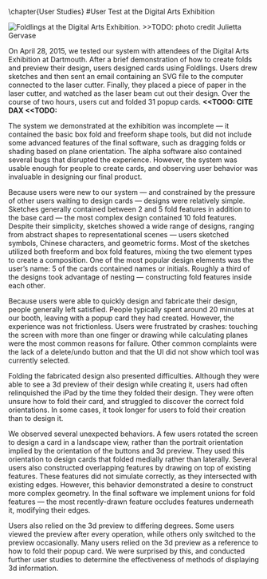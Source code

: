 \chapter{User Studies}
#User Test at the	 Digital Arts Exhibition 

![Foldlings at the Digital Arts Exhibition. **>>TODO: photo credit Julietta Gervase**](figures/50_User_Study_Dax/dax_facebook_credit_Julietta_Gervase)

On April 28, 2015, we tested our system with attendees of the Digital Arts Exhibition at Dartmouth. After a brief demonstration of how to create folds and preview their design, users designed cards using Foldlings.  Users drew sketches and then sent an email containing an SVG file to the computer connected to the laser cutter.  Finally, they placed a piece of paper in the laser cutter, and watched as the laser beam cut out their design.  Over the course of two hours, users cut and folded 31 popup cards. **<<TOOO: CITE DAX <<TODO:**

The system we demonstrated at the exhibition was incomplete — it contained the basic box fold and freeform shape tools, but did not include some advanced features of the final software, such as dragging folds or shading based on plane orientation.  The alpha software also contained several bugs that disrupted the experience.  However, the system was usable enough for people to create cards, and observing user behavior was invaluable in designing our final product.

Because users were new to our system — and constrained by the pressure of other users waiting to design cards — designs were relatively simple. Sketches generally contained between 2 and 5 fold features in addition to the base card — the most complex design contained 10 fold features.  Despite their simplicity, sketches showed a wide range of designs, ranging from abstract shapes to representational scenes — users sketched symbols, Chinese characters, and geometric forms.  Most of the sketches utilized both freeform and box fold features, mixing the two element types to create a composition.  One of the most popular design elements was the user’s name: 5 of the cards contained names or initials.  Roughly a third of the designs took advantage of nesting — constructing fold features inside each other.  

Because users were able to quickly design and fabricate their design, people generally left satisfied.  People typically spent around 20 minutes at our booth, leaving with a popup card they had created.  However, the experience was not frictionless. Users were frustrated by crashes: touching the screen with more than one finger or drawing while calculating planes were the most common reasons for failure.  Other common complaints were the lack of a delete/undo button and that the UI did not show which tool was currently selected.

Folding the fabricated design also presented difficulties.  Although they were able to see a 3d preview of their design while creating it, users had often relinquished the iPad by the time they folded their design.  They were often unsure how to fold their card, and struggled to discover the correct fold orientations.  In some cases, it took longer for users to fold their creation than to design it.

We observed several unexpected behaviors.  A few users rotated the screen to design a card in a landscape view, rather than the portrait orientation implied by the orientation of the buttons and 3d preview.  They used this orientation to design cards that folded medially rather than laterally.  Several users also constructed overlapping features by drawing on top of existing features.  These features did not simulate correctly, as they intersected with existing edges.  However, this behavior demonstrated a desire to construct more complex geometry.  In the final software we implement unions for fold features  — the most recently-drawn feature occludes features underneath it, modifying their edges.  

Users also relied on the 3d preview to differing degrees.  Some users viewed the preview after every operation, while others only switched to the preview occasionally. Many users relied on the 3d preview as a reference to how to fold their popup card. We were surprised by this, and conducted further user studies to determine the effectiveness of methods of displaying 3d information. 
